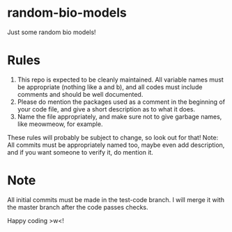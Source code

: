 # random-bio-models
Just some random bio models!

# Rules
1. This repo is expected to be cleanly maintained. All variable names must be appropriate (nothing like a and b), and all codes must include comments and should be well documented.
2. Please do mention the packages used as a comment in the beginning of your code file, and give a short description as to what it does.
3. Name the file appropriately, and make sure not to give garbage names, like meowmeow, for example.

These rules will probably be subject to change, so look out for that!
Note: All commits must be appropriately named too, maybe even add description, and if you want someone to verify it, do mention it.

# Note
All initial commits must be made in the test-code branch. I will merge it with the master branch after the code passes checks.

Happy coding >w<! 
